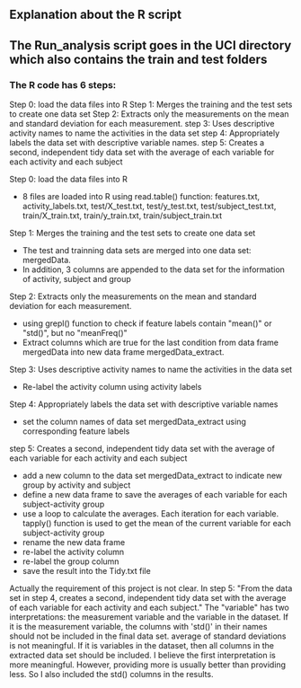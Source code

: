 
## Explanation about the R script

## The Run_analysis script goes in the UCI directory which also contains the train and test folders

### The R code has 6 steps:
Step 0: load the data files into R
Step 1: Merges the training and the test sets to create one data set
Step 2: Extracts only the measurements on the mean and standard deviation for each measurement.
step 3: Uses descriptive activity names to name the activities in the data set
step 4: Appropriately labels the data set with descriptive variable names. 
step 5: Creates a second, independent tidy data set with the average of each variable for each activity and each subject

Step 0: load the data files into R
 - 8 files are loaded into R using read.table() function: features.txt, activity_labels.txt, test/X_test.txt, test/y_test.txt, test/subject_test.txt, train/X_train.txt, train/y_train.txt, train/subject_train.txt

Step 1: Merges the training and the test sets to create one data set
  - The test and trainning data sets are merged into one data set: mergedData.
  - In addition, 3 columns are appended to the data set for the information of activity, subject and group

Step 2: Extracts only the measurements on the mean and standard deviation for each measurement.  
 - using grepl() function to check if feature labels contain "mean()" or "std()", but no "meanFreq()"
 - Extract columns which are true for the last condition from data frame mergedData into new data frame mergedData_extract.
 
Step 3: Uses descriptive activity names to name the activities in the data set
 - Re-label the activity column using activity labels
 
Step 4: Appropriately labels the data set with descriptive variable names
- set the column names of data set mergedData_extract using corresponding feature labels

step 5: Creates a second, independent tidy data set with the average of each variable for each activity and each subject
 - add a new column to the data set mergedData_extract to indicate new group by activity and subject
 - define a new data frame to save the averages of each variable for each subject-activity group
 - use a loop to calculate the averages. Each iteration for each variable. tapply() function is used to get the mean of the current variable for each subject-activity group 
 - rename the new data frame
 - re-label the activity column
 - re-label the group column
 - save the result into the Tidy.txt file
 
 
 Actually the requirement of this project is not clear. In step 5: "From the data set in step 4, creates a second, independent tidy data set with the average of each variable for each activity and each subject." The "variable" has two interpretations: the measurement variable and the variable in the dataset. If it is the measurement variable, the columns with 'std()' in their names should not be included in the final data set. average of standard deviations is not meaningful. If it is variables in the dataset, then all columns in the extracted data set should be included. I believe the first interpretation is more meaningful. However, providing more is usually better than providing less. So I also included the std() columns in the results. 


